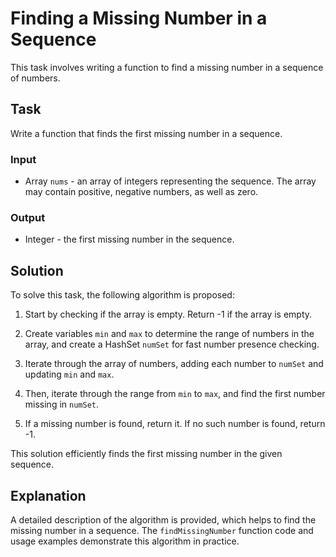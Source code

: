 # Finding a Missing Number in a Sequence

This task involves writing a function to find a missing number in a sequence of numbers.

## Task

Write a function that finds the first missing number in a sequence.

### Input

- Array `nums` - an array of integers representing the sequence. The array may contain positive, negative numbers, as well as zero.

### Output

- Integer - the first missing number in the sequence.

## Solution

To solve this task, the following algorithm is proposed:

1. Start by checking if the array is empty. Return -1 if the array is empty.

2. Create variables `min` and `max` to determine the range of numbers in the array, and create a HashSet `numSet` for fast number presence checking.

3. Iterate through the array of numbers, adding each number to `numSet` and updating `min` and `max`.

4. Then, iterate through the range from `min` to `max`, and find the first number missing in `numSet`.

5. If a missing number is found, return it. If no such number is found, return -1.

This solution efficiently finds the first missing number in the given sequence.

## Explanation

A detailed description of the algorithm is provided, which helps to find the missing number in a sequence. The `findMissingNumber` function code and usage examples demonstrate this algorithm in practice.
